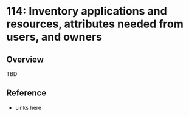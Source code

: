 # 114: Inventory applications and resources, attributes needed from users, and owners

## Overview

TBD

## Reference

* Links here

